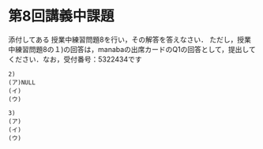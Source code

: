 #  第8回講義中課題
添付してある 授業中練習問題8を行い，その解答を答えなさい．
ただし，授業中練習問題8の１)の回答は，manabaの出席カードのQ1の回答として，提出してください．なお，受付番号：5322434です   


```
2)
(ア)NULL
(イ)
(ウ)

3)
(ア)
(イ)
(ウ)
```
